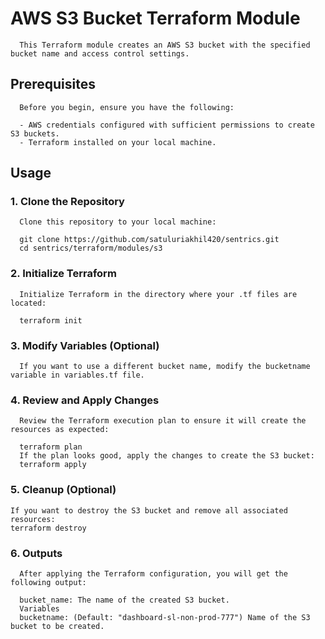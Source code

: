 # AWS S3 Bucket Terraform Module

      This Terraform module creates an AWS S3 bucket with the specified bucket name and access control settings.

## Prerequisites

      Before you begin, ensure you have the following:
      
      - AWS credentials configured with sufficient permissions to create S3 buckets.
      - Terraform installed on your local machine.

## Usage

### 1. Clone the Repository
      
      Clone this repository to your local machine:
      
      git clone https://github.com/satuluriakhil420/sentrics.git
      cd sentrics/terraform/modules/s3
### 2. Initialize Terraform
      Initialize Terraform in the directory where your .tf files are located:
      
      terraform init
### 3. Modify Variables (Optional)
      If you want to use a different bucket name, modify the bucketname variable in variables.tf file.

### 4. Review and Apply Changes
      Review the Terraform execution plan to ensure it will create the resources as expected:
      
      terraform plan
      If the plan looks good, apply the changes to create the S3 bucket:
      terraform apply

### 5. Cleanup (Optional)
    If you want to destroy the S3 bucket and remove all associated resources:
    terraform destroy

### 6. Outputs
      After applying the Terraform configuration, you will get the following output:
      
      bucket_name: The name of the created S3 bucket.
      Variables
      bucketname: (Default: "dashboard-sl-non-prod-777") Name of the S3 bucket to be created.
